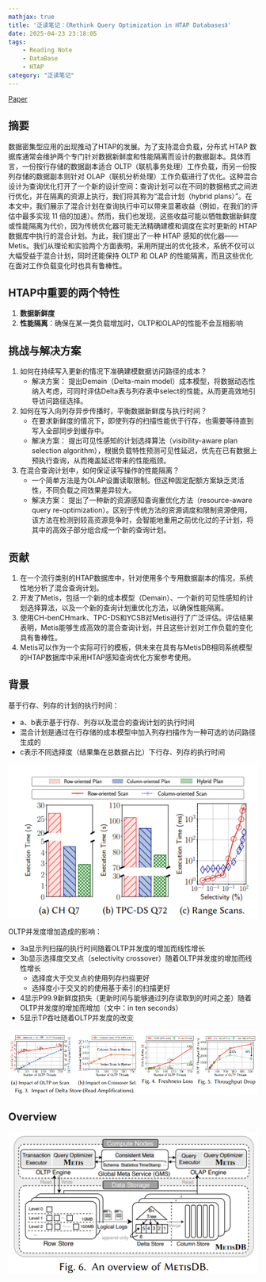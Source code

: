 ```yaml
---
mathjax: true
title: '泛读笔记：《Rethink Query Optimization in HTAP Databases》'
date: 2025-04-23 23:18:05
tags:
    - Reading Note
    - DataBase
    - HTAP
category: "泛读笔记"
---
```

[Paper](https://haozesong.github.io/data/sigmod24-metis.pdf)

## 摘要

数据密集型应用的出现推动了HTAP的发展。为了支持混合负载，分布式 HTAP 数据库通常会维护两个专门针对数据新鲜度和性能隔离而设计的数据副本。具体而言，一份按行存储的数据副本适合 OLTP（联机事务处理）工作负载，而另一份按列存储的数据副本则针对 OLAP（联机分析处理）工作负载进行了优化。这种混合设计为查询优化打开了一个新的设计空间：查询计划可以在不同的数据格式之间进行优化，并在隔离的资源上执行，我们将其称为“混合计划（hybrid plans）”。在本文中，我们展示了混合计划在查询执行中可以带来显著收益（例如，在我们的评估中最多实现 11 倍的加速）。然而，我们也发现，这些收益可能以牺牲数据新鲜度或性能隔离为代价，因为传统优化器可能无法精确建模和调度在实时更新的 HTAP 数据库中执行的混合计划。为此，我们提出了一种 HTAP 感知的优化器——Metis。我们从理论和实验两个方面表明，采用所提出的优化技术，系统不仅可以大幅受益于混合计划，同时还能保持 OLTP 和 OLAP 的性能隔离，而且这些优化在面对工作负载变化时也具有鲁棒性。

<!--more-->

## HTAP中重要的两个特性

1. **数据新鲜度**
2. **性能隔离**：确保在某一类负载增加时，OLTP和OLAP的性能不会互相影响

## 挑战与解决方案

1. 如何在持续写入更新的情况下准确建模数据访问路径的成本？
   - 解决方案： 提出Demain（Delta-main model）成本模型，将数据动态性纳入考虑，可同时评估Delta表与列存表中select的性能，从而更高效地引导访问路径选择。
2. 如何在写入向列存异步传播时，平衡数据新鲜度与执行时间？
   - 在要求新鲜度的情况下，即使列存的扫描性能优于行存，也需要等待直到写入全部同步到缓存中。
   - 解决方案： 提出可见性感知的计划选择算法（visibility-aware plan selection algorithm），根据负载特性预测可见性延迟，优先在已有数据上预执行查询，从而掩盖延迟带来的性能瓶颈。
3. 在混合查询计划中，如何保证读写操作的性能隔离？
   - 一个简单方法是为OLAP设置读取限制。但这种固定配额方案缺乏灵活性，不同负载之间效果差异较大。
   - 解决方案： 提出了一种新的资源感知查询重优化方法（resource-aware query re-optimization）。区别于传统方法的资源调度和限制资源使用，该方法在检测到较高资源竞争时，会智能地重用之前优化过的子计划，将其中的高效子部分组合成一个新的查询计划。

## 贡献

1. 在一个流行类别的HTAP数据库中，针对使用多个专用数据副本的情况，系统性地分析了混合查询计划。
2. 开发了Metis，包括一个新的成本模型（Demain）、一个新的可见性感知的计划选择算法，以及一个新的查询计划重优化方法，以确保性能隔离。
3. 使用CH-benCHmark、TPC-DS和YCSB对Metis进行了广泛评估。评估结果表明，Metis能够生成高效的混合查询计划，并且这些计划对工作负载的变化具有鲁棒性。
4. Metis可以作为一个实际可行的模板，供未来在具有与MetisDB相同系统模型的HTAP数据库中采用HTAP感知查询优化方案参考使用。

## 背景

基于行存、列存的计划的执行时间：

- a、b表示基于行存、列存以及混合的查询计划的执行时间
- 混合计划是通过在行存储的成本模型中加入列存扫描作为一种可选的访问路径生成的
- c表示不同选择度（结果集在总数据占比）下行存、列存的执行时间

![行存、列存执行时间](image.png)

OLTP并发度增加造成的影响：

- 3a显示列扫描的执行时间随着OLTP并发度的增加而线性增长
- 3b显示选择度交叉点（selectivity crossover）随着OLTP并发度的增加而线性增长
  - 选择度大于交叉点的使用列存扫描更好
  - 选择度小于交叉的的使用基于索引的扫描更好
- 4显示P99.9新鲜度损失（更新时间与能够通过列存读取到的时间之差）随着OLTP并发度的增加而增加（文中：in ten seconds）
- 5显示TP吞吐随着OLTP并发度的改变

![OLTP并发度增加造成的影响](image-1.png)

## Overview

![overview](image-2.png)

